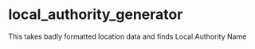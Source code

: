 # local_authority_generator
This takes badly formatted location data and finds Local Authority Name
